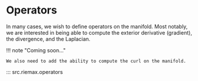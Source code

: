 # Operators

In many cases, we wish to define operators on the manifold. Most notably, we are interested in being able to compute the exterior derivative (gradient), the divergence, and the Laplacian.

!!! note "Coming soon..."

    We also need to add the ability to compute the curl on the manifold.

::: src.riemax.operators
